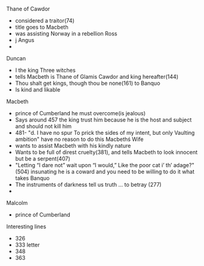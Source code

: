 
Thane of Cawdor
-	considered a traitor(74)
-	title goes to Macbeth
-	was assisting Norway in a rebellion
Ross
- j
Angus
- 
Duncan
- I the king
Three witches
- tells Macbeth is Thane of Glamis Cawdor and king hereafter(144)
- Thou shalt get kings, though thou be none(161) to Banquo
- Is kind and likable

Macbeth
- prince of Cumberland he must overcome(is jealous)
- Says around 457 the king trust him because he is the host and subject and should not kill him
- 481- "d. I have no spur To prick the sides of my intent, but only Vaulting ambition" have no reason to do this 
Macbethś Wife
 - wants to assist Macbeth with his kindly nature
 - Wants to be full of direst cruelty(381), and tells Macbeth to look innocent but be a serpent(407)
 - "Letting “I dare not” wait upon “I would,” Like the poor cat i’ th’ adage?"(504) insunating he is a coward and you need to be willing to do it what takes
Banquo
- The instruments of darkness tell us truth ... to betray (277)
- 
Malcolm
- prince of Cumberland

Interesting lines
 - 326
 - 333 letter
 - 348 
 - 363
<!--stackedit_data:
eyJoaXN0b3J5IjpbLTIwMDM1OTQ4MTIsMTU0MTQyNjEyXX0=
-->